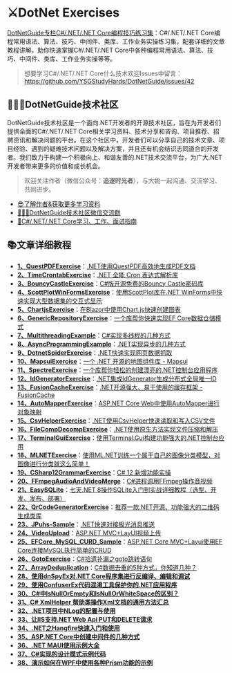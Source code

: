 # ⚔DotNet Exercises
[DotNetGuide专栏C#/.NET/.NET Core编程技巧练习集](https://github.com/YSGStudyHards/DotNetGuide)：C#/.NET/.NET Core编程常用语法、算法、技巧、中间件、类库、工作业务实操练习集，配套详细的文章教程讲解，助你快速掌握C#/.NET/.NET Core中各种编程常用语法、算法、技巧、中间件、类库、工作业务实操等等。

>想要学习C#/.NET/.NET Core什么技术欢迎Issues中留言：https://github.com/YSGStudyHards/DotNetGuide/issues/42

## 👨‍👩‍👦DotNetGuide技术社区
DotNetGuide技术社区是一个面向.NET开发者的开源技术社区，旨在为开发者们提供全面的C#/.NET/.NET Core相关学习资料、技术分享和咨询、项目推荐、招聘资讯和解决问题的平台。在这个社区中，开发者们可以分享自己的技术文章、项目经验、遇到的疑难技术问题以及解决方案，并且还有机会结识志同道合的开发者。我们致力于构建一个积极向上、和谐友善的.NET技术交流平台，为广大.NET开发者带来更多的价值和成长机会。

> 欢迎关注作者（微信公众号：**追逐时光者**），与大姚一起沟通、交流学习、共同进步。
* [😎了解作者&获取更多学习资料](https://mp.weixin.qq.com/s/dCyKG6n6l5ICTl24dKNqbw)
* [👨‍👩‍👦DotNetGuide技术社区微信交流群](https://mp.weixin.qq.com/s/07UYvW8uuspWaaBrWjw2MQ)
* [🌈C#/.NET/.NET Core学习、工作、面试指南](https://github.com/YSGStudyHards/DotNetGuide)

## 📚文章详细教程
- [**1、QuestPDFExercise**](https://github.com/YSGStudyHards/DotNetExercises/tree/master/QuestPDFExercise)：[.NET使用QuestPDF高效地生成PDF文档](https://mp.weixin.qq.com/s/ZLxDsDE-UQnYdLnVw4h3Kg)
- [**2、TimeCrontabExercise**](https://github.com/YSGStudyHards/DotNetExercises/tree/master/TimeCrontabExercise)：[.NET 全能 Cron 表达式解析库](https://mp.weixin.qq.com/s/sO_TdFNNsUUQKePoEliTAA)
- [**3、BouncyCastleExercise**](https://github.com/YSGStudyHards/DotNetExercises/tree/master/BouncyCastleExercise)：[C#版开源免费的Bouncy Castle密码库](https://mp.weixin.qq.com/s/_VLzuDkyELusgsjFO6Wkog)
- [**4、ScottPlotWinFormsExercise**](https://github.com/YSGStudyHards/DotNetExercises/tree/master/ScottPlotWinFormsExercise)：[使用ScottPlot库在.NET WinForms中快速实现大型数据集的交互式显示
](https://mp.weixin.qq.com/s/d-nUV3pLQ5_MhyfV4rEzAg)
- [**5、ChartjsExercise**](https://github.com/YSGStudyHards/DotNetExercises/tree/master/ChartjsExercise)：[在Blazor中使用Chart.js快速创建图表](https://mp.weixin.qq.com/s/AfTWnRfS-aq32hdTn2VgdQ)
- [**6、GenericRepositoryExercise**](https://github.com/YSGStudyHards/DotNetExercises/tree/master/GenericRepositoryExercise)：[一个库帮你快速实现EF Core数据仓储模式](https://mp.weixin.qq.com/s/OQINTUyppNyh53GkOOaxMA)
- [**7、MultithreadingExample**](https://github.com/YSGStudyHards/DotNetGuide/blob/main/DotNetGuidePractice/HelloDotNetGuide/%E5%BC%82%E6%AD%A5%E5%A4%9A%E7%BA%BF%E7%A8%8B%E7%BC%96%E7%A8%8B/MultithreadingExample.cs)：[C#实现多线程的几种方式](https://mp.weixin.qq.com/s/mnyoD9l6VNmjbTbvI0x1nA)
- [**8、AsyncProgrammingExample**](https://github.com/YSGStudyHards/DotNetGuide/blob/main/DotNetGuidePractice/HelloDotNetGuide/%E5%BC%82%E6%AD%A5%E5%A4%9A%E7%BA%BF%E7%A8%8B%E7%BC%96%E7%A8%8B/AsyncProgrammingExample.cs)：[.NET实现异步的几种方式](https://mp.weixin.qq.com/s/4XQ9uVmLvnOQwnkYLHFNag)
- [**9、DotnetSpiderExercise**](https://github.com/YSGStudyHards/DotNetExercises/tree/master/DotnetSpiderExercise)：[.NET快速实现网页数据抓取](https://mp.weixin.qq.com/s/Z4liThmMdTXJXXrSIZCUxg)
- [**10、MapsuiExercise**](https://github.com/YSGStudyHards/DotNetExercises/tree/master/MapsuiExercise)：[一个 .NET 开源的地图组件库 - Mapsui](https://mp.weixin.qq.com/s/ltw3K87fqJO9qvSCQ0ao6g)
- [**11、SpectreExercise**](https://github.com/YSGStudyHards/DotNetExercises/tree/master/SpectreExercise)：[一个库帮你轻松的创建漂亮的.NET控制台应用程序](https://mp.weixin.qq.com/s/K1yOmNQFyl3RObrnBbG8LA)
- [**12、IdGeneratorExercise**](https://github.com/YSGStudyHards/DotNetExercises/tree/master/IdGeneratorExercise)：[.NET集成IdGenerator生成分布式全局唯一ID](https://mp.weixin.qq.com/s/U1qKb4nYkQNtbXmQJkxyPA)
- [**13、FusionCacheExercise**](https://github.com/YSGStudyHards/DotNetExercises/tree/master/FusionCacheExercise)：[.NET开源强大、易于使用的缓存框架 - FusionCache](https://mp.weixin.qq.com/s/7CnK70qJRRb-OAqR9qAvAw)
- [**14、AutoMapperExercise**](https://github.com/YSGStudyHards/DotNetExercises/tree/master/AutoMapperExercise)：[ASP.NET Core Web中使用AutoMapper进行对象映射](https://mp.weixin.qq.com/s/i4Wn0ox22gIffB8UwoBZXQ)
- [**15、CsvHelperExercise**](https://github.com/YSGStudyHards/DotNetExercises/tree/master/CsvHelperExercise)：[.NET使用CsvHelper快速读取和写入CSV文件](https://mp.weixin.qq.com/s/md9kqIyVOKkvQv8xD7LCWA)
- [**16、FileCompDecompExercise**](https://github.com/YSGStudyHards/DotNetExercises/tree/master/FileCompDecompExercise)：[.NET使用原生方法实现文件压缩和解压](https://mp.weixin.qq.com/s/CCV2QC9-TFIM45sSyKYLag)
- [**17、TerminalGuiExercise**](https://github.com/YSGStudyHards/DotNetExercises/tree/master/TerminalGuiExercise)：[使用Terminal.Gui构建功能强大的.NET控制台应用](https://mp.weixin.qq.com/s/c9eonfbaHksv5vIc3tH0Ig)
- [**18、MLNETExercise**](https://github.com/YSGStudyHards/DotNetExercises/tree/master/MLNETExercise)：[使用ML.NET训练一个属于自己的图像分类模型，对图像进行分类就这么简单！](https://mp.weixin.qq.com/s/TMC6Dzk-k_Xs13THNNhbbA)
- [**19、CSharp12GrammarExercise**](https://github.com/YSGStudyHards/DotNetGuide/blob/main/DotNetGuidePractice/HelloDotNetGuide/CSharp%E8%AF%AD%E6%B3%95/CSharp12GrammarExercise.cs)：[C# 12 新增功能实操](https://mp.weixin.qq.com/s/P-f-cP9bpUD99RsB3lQOzA)
- [**20、FFmpegAudioAndVideoMerge**](https://github.com/YSGStudyHards/FFmpegAudioAndVideoMerge)：[C#进程调用FFmpeg操作音视频](https://mp.weixin.qq.com/s/7mz0cUddAp0vhR7JnD3hNg)
- [**21、EasySQLite**](https://github.com/YSGStudyHards/EasySQLite)：[七天.NET 8操作SQLite入门到实战详细教程（选型、开发、发布、部署）](https://mp.weixin.qq.com/s/6aKoDIle7nMr2aflMvhdmw)
- [**22、QrCodeGeneratorExercise**](https://github.com/YSGStudyHards/DotNetExercises/tree/master/QrCodeGeneratorExercise)：[推荐一款.NET开源、功能强大的二维码生成类库](https://mp.weixin.qq.com/s/9XoyCoKM79lUhilckPle2Q)
- [**23、JPuhs-Sample**](https://github.com/YSGStudyHards/JPuhs-Sample)：[.NET快速对接极光消息推送](https://mp.weixin.qq.com/s/aFzmC-IjiKxtE5j3MK9y2A)
- [**24、VideoUpload**](https://github.com/YSGStudyHards/VideoUpload)：[ASP.NET MVC+LayUI视频上传](https://mp.weixin.qq.com/s/7fCEMbHpvkP07FwxqSzCbQ)
- [**25、EFCore_MySQL_CURD_Sample**](https://github.com/YSGStudyHards/ASP.NET-Core-MVC-Layui-EF-Core-CRUD_Sample)：[ASP.NET Core MVC+Layui使用EF Core连接MySQL执行简单的CRUD](https://mp.weixin.qq.com/s/pGwKa6Tsd4t8iSt5_bzMlQ)
- [**26、GotoExercise**](https://github.com/YSGStudyHards/DotNetGuide/blob/main/DotNetGuidePractice/HelloDotNetGuide/CSharp%E8%AF%AD%E6%B3%95/GotoExercise.cs)：[C#拾遗补漏之goto跳转语句](https://mp.weixin.qq.com/s/sUtAUJpQthiP6pciE1U9nA)
- [**27、ArrayDeduplication**](https://github.com/YSGStudyHards/DotNetGuide/blob/main/DotNetGuidePractice/HelloDotNetGuide/%E6%95%B0%E7%BB%84%E7%9B%B8%E5%85%B3/ArrayDeduplication.cs)：[C#数据去重的5种方式，你知道几种？](https://mp.weixin.qq.com/s/_eoiBm0y02CSSHUKCjEoaQ)
- [**28、使用dnSpyEx对.NET Core程序集进行反编译、编辑和调试**](https://mp.weixin.qq.com/s/KhF6e9yI1ew2A-b0ZZ5Ofw)
- [**29、使用ConfuserEx代码混淆工具保护你的.NET应用程序**](https://mp.weixin.qq.com/s/XlpcKtCXCARonDA1sPdUnw)
- [**30、C#中IsNullOrEmpty和IsNullOrWhiteSpace的区别？**](https://mp.weixin.qq.com/s/50DYqNYHVj9gb4XNGGqE9w)
- [**31、C# XmlHelper 帮助类操作Xml文档的通用方法汇总**](https://mp.weixin.qq.com/s/VHbEWb0-MlHSDNSnr0Foug)
- [**32、.NET项目中NLog的配置与使用**](https://mp.weixin.qq.com/s/Fvu0e6tFKGiRE7qhxUWurQ)
- [**33、让IIS支持.NET Web Api PUT和DELETE请求**](https://mp.weixin.qq.com/s/kmcQrvFPY6wCVlV6lT3Wzg)
- [**34、.NET之Hangfire快速入门和使用**](https://mp.weixin.qq.com/s/fokjKhfFZyhD8XOW21Etug)
- [**35、ASP.NET Core中创建中间件的几种方式**](https://mp.weixin.qq.com/s/DJLE9m3LhYFI8WQUKVygjA)
- [**36、.NET MAUI使用示例大全**](https://github.com/VladislavAntonyuk/MauiSamples)
- [**37、C#实现的设计模式示例代码**](https://github.com/sheng-jie/Design-Pattern)
- [**38、演示如何在WPF中使用各种Prism功能的示例**](https://github.com/PrismLibrary/Prism-Samples-Wpf)

